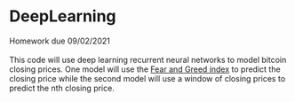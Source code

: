 # DeepLearning
Homework due 09/02/2021</br></br>
This code will use deep learning recurrent neural networks to model bitcoin closing prices. One model will use the [Fear and Greed index](https://alternative.me/crypto/fear-and-greed-index/) to predict the closing price while the second model will use a window of closing prices to predict the nth closing price.
